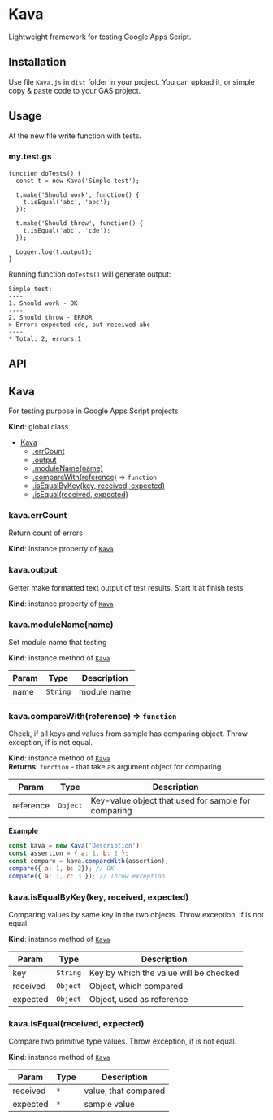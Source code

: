 # Kava

Lightweight framework for testing Google Apps Script.


## Installation

Use file `Kava.js` in `dist` folder in your project. You can upload it, or simple copy & paste code to your GAS project.


## Usage

At the new file write function with tests.

### my.test.gs
```
function doTests() {
  const t = new Kava('Simple test');
  
  t.make('Should work', function() {
    t.isEqual('abc', 'abc');
  });

  t.make('Should throw', function() {
    t.isEqual('abc', 'cde');
  });
  
  Logger.log(t.output);
}
```

Running function `doTests()` will generate output:
```
Simple test:
----
1. Should work - OK
----
2. Should throw - ERROR
> Error: expected cde, but received abc
----
* Total: 2, errors:1
```

## API

<a name="Kava"></a>

## Kava
For testing purpose in Google Apps Script projects

**Kind**: global class  

* [Kava](#Kava)
    * [.errCount](#Kava+errCount)
    * [.output](#Kava+output)
    * [.moduleName(name)](#Kava+moduleName)
    * [.compareWith(reference)](#Kava+compareWith) ⇒ <code>function</code>
    * [.isEqualByKey(key, received, expected)](#Kava+isEqualByKey)
    * [.isEqual(received, expected)](#Kava+isEqual)

<a name="Kava+errCount"></a>

### kava.errCount
Return count of errors

**Kind**: instance property of [<code>Kava</code>](#Kava)  
<a name="Kava+output"></a>

### kava.output
Getter make formatted text output of test results.
Start it at finish tests

**Kind**: instance property of [<code>Kava</code>](#Kava)  
<a name="Kava+moduleName"></a>

### kava.moduleName(name)
Set module name that testing

**Kind**: instance method of [<code>Kava</code>](#Kava)  

| Param | Type | Description |
| --- | --- | --- |
| name | <code>String</code> | module name |

<a name="Kava+compareWith"></a>

### kava.compareWith(reference) ⇒ <code>function</code>
Check, if all keys and values from sample has comparing object.
Throw exception, if is not equal.

**Kind**: instance method of [<code>Kava</code>](#Kava)  
**Returns**: <code>function</code> - that take as argument object for comparing  

| Param | Type | Description |
| --- | --- | --- |
| reference | <code>Object</code> | Key-value object that used for sample for comparing |

**Example**  
```js
const kava = new Kava('Description');
const assertion = { a: 1, b: 2 };
const compare = kava.compareWith(assertion);
compare({ a: 1, b: 2}); // OK
compate({ a: 1, c: 3 }); // Throw exception
```
<a name="Kava+isEqualByKey"></a>

### kava.isEqualByKey(key, received, expected)
Comparing values by same key in the two objects.
Throw exception, if is not equal.

**Kind**: instance method of [<code>Kava</code>](#Kava)  

| Param | Type | Description |
| --- | --- | --- |
| key | <code>String</code> | Key by which the value will be checked |
| received | <code>Object</code> | Object, which compared |
| expected | <code>Object</code> | Object, used as reference |

<a name="Kava+isEqual"></a>

### kava.isEqual(received, expected)
Compare two primitive type values.
Throw exception, if is not equal.

**Kind**: instance method of [<code>Kava</code>](#Kava)  

| Param | Type | Description |
| --- | --- | --- |
| received | <code>\*</code> | value, that compared |
| expected | <code>\*</code> | sample value |

